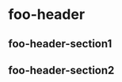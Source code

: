 # foo-header

<LongText/>

## foo-header-section1

<LongText/>

## foo-header-section2

<LongText/>
